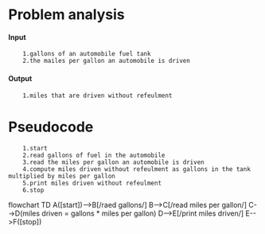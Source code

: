  # Problem analysis
 #### Input
        1.gallons of an automobile fuel tank
        2.the mailes per gallon an automobile is driven
 #### Output
        1.miles that are driven without refeulment
  
 # Pseudocode
        1.start
        2.read gallons of fuel in the automobile
        3.read the miles per gallon an automobile is driven
        4.compute miles driven without refeulment as gallons in the tank multiplied by miles per gallon
        5.print miles driven without refeulment 
        6.stop
flowchart TD
A([start])-->B[/raed gallons/]
B-->C[/read miles per gallon/]
C-->D(miles driven = gallons * miles per gallon)
D-->E[/print miles driven/]
E-->F([stop])


